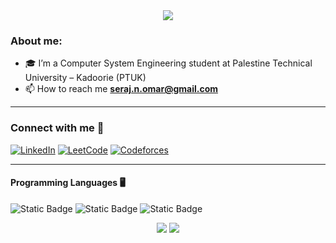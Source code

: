 <div align="center">
	<img src="https://readme-typing-svg.herokuapp.com?size=23&background=45E5FF00&center=true&vCenter=true&lines=%F0%9F%91%8B%F0%9F%8F%BC+Hi,+I'm+Seraj-Nihad+Omar+.....">


 
</div>
<h3 align="left" >About me:</h3>

- 🎓 I’m a Computer System Engineering student at Palestine Technical University – Kadoorie (PTUK)
- 📫 How to reach me **seraj.n.omar@gmail.com**
<hr/>

### Connect with me 📲

[![LinkedIn](https://img.shields.io/badge/LinkedIn-0A66C2?style=for-the-badge&logo=linkedin&logoColor=white)](https://www.linkedin.com/in/seraj-omar-aa5946312/)
[![LeetCode](https://img.shields.io/badge/-LeetCode-FFA116?style=for-the-badge&logo=LeetCode&logoColor=black)](https://leetcode.com/u/Seraj-Omar/)
[![Codeforces](https://img.shields.io/badge/Codeforces-1F8ACB?style=for-the-badge&logo=Codeforces&logoColor=white)](https://codeforces.com/profile/SerajOmar)


<hr/>

#### Programming Languages 🖥️
![Static Badge](https://img.shields.io/badge/C%2B%2B-61DBFB?style=for-the-badge&logo=C%2B%2B&logoColor=cyan&logoSize=auto&labelColor=black)
![Static Badge](https://img.shields.io/badge/Java-red?style=for-the-badge&logo=coffeescript&logoColor=lightbrown&logoSize=auto&labelColor=black)
![Static Badge](https://img.shields.io/badge/html5-%23F16529?style=for-the-badge&logo=html5&logoColor=%23F16529&logoSize=auto&labelColor=black)

<div align="center">
	<img src="https://readme-typing-svg.herokuapp.com?size=23&background=45E5FF00&center=true&vCenter=true&lines=%F0%9F%91%8B%F0%9F%8F%BC+Yippeeeeeeeeeeeeeeeeeeee">
<img src="https://raw.githubusercontent.com/Trilokia/Trilokia/379277808c61ef204768a61bbc5d25bc7798ccf1/bottom_header.svg" />
